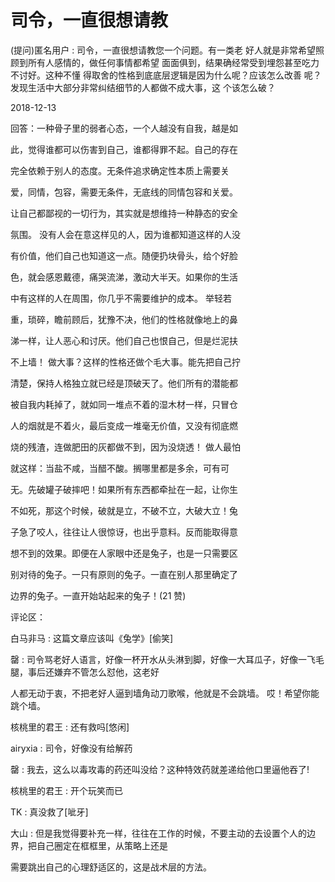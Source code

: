 # 司令，一直很想请教

(提问)匿名用户 : 司令，一直很想请教您一个问题。有一类老 好人就是非常希望照顾到所有人感情的，做任何事情都希望 面面俱到，结果确经常受到埋怨甚至吃力不讨好。这种不懂 得取舍的性格到底底层逻辑是因为什么呢？应该怎么改善 呢？发现生活中大部分非常纠结细节的人都做不成大事，这 个该怎么破？

2018-12-13

回答：一种骨子里的弱者心态，一个人越没有自我，越是如

此，觉得谁都可以伤害到自己，谁都得罪不起。自己的存在

完全依赖于别人的态度。无条件追求确定性本质上需要关

爱，同情，包容，需要无条件，无底线的同情包容和关爱。

让自己都鄙视的一切行为，其实就是想维持一种静态的安全

氛围。 没有人会在意这样见的人，因为谁都知道这样的人没

有价值，他们自己也知道这一点。随便扔块骨头，给个好脸

色，就会感恩戴德，痛哭流涕，激动大半天。如果你的生活

中有这样的人在周围，你几乎不需要维护的成本。 举轻若

重，琐碎，瞻前顾后，犹豫不决，他们的性格就像地上的鼻

涕一样，让人恶心和讨厌。他们自己也恨自己，但是烂泥扶

不上墙！ 做大事？这样的性格还做个毛大事。能先把自己拧

清楚，保持人格独立就已经是顶破天了。他们所有的潜能都

被自我内耗掉了，就如同一堆点不着的湿木材一样，只冒仓

人的烟就是不着火，最后变成一堆毫无价值，又没有彻底燃

烧的残渣，连做肥田的灰都做不到，因为没烧透！ 做人最怕

就这样：当盐不咸，当醋不酸。搁哪里都是多余，可有可

无。先破罐子破摔吧！如果所有东西都牵扯在一起，让你生

不如死，那这个时候，破就是立，不破不立，大破大立！兔

子急了咬人，往往让人很惊讶，也出乎意料。反而能取得意

想不到的效果。即便在人家眼中还是兔子，也是一只需要区

别对待的兔子。一只有原则的兔子。一直在别人那里确定了

边界的兔子。一直开始站起来的兔子！(21 赞)

评论区：

白马非马 : 这篇文章应该叫《兔学》[偷笑]

罄 : 司令骂老好人语言，好像一杯开水从头淋到脚，好像一大耳瓜子，好像一飞毛腿，事后还嫌弃不管怎么怼他，这老好

人都无动于衷，不把老好人逼到墙角动刀歌喉，他就是不会跳墙。 哎！希望你能跳个墙。

核桃里的君王 : 还有救吗[悠闲]

airyxia : 司令，好像没有给解药

罄 : 我去，这么以毒攻毒的药还叫没给？这种特效药就差递给他口里逼他吞了!

核桃里的君王 : 开个玩笑而已

TK : 真没救了[呲牙]

大山 : 但是我觉得要补充一样，往往在工作的时候，不要主动的去设置个人的边界，把自己圈定在框框里，从策略上还是

需要跳出自己的心理舒适区的，这是战术层的方法。
